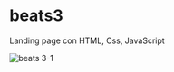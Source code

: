 # beats3
Landing page con HTML, Css, JavaScript

![beats 3-1](https://user-images.githubusercontent.com/53599271/130420498-5f40265f-1497-430e-bfce-fd537eac2a0d.png)
